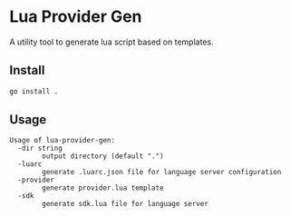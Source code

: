 # Lua Provider Gen

A utility tool to generate lua script based on templates.

## Install

```bash
go install .
```

## Usage

```
Usage of lua-provider-gen:
  -dir string
    	output directory (default ".")
  -luarc
    	generate .luarc.json file for language server configuration
  -provider
    	generate provider.lua template
  -sdk
    	generate sdk.lua file for language server
```
